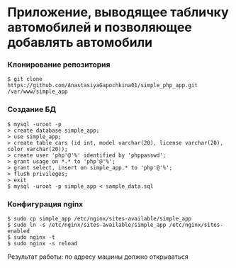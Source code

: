 # Приложение, выводящее табличку автомобилей и позволяющее добавлять автомобили
### Клонирование репозитория
```
$ git clone https://github.com/AnastasiyaGapochkina01/simple_php_app.git /var/www/simple_app
```
### Создание БД
```
$ mysql -uroot -p
> create database simple_app;
> use simple_app;
> create table cars (id int, model varchar(20), license varchar(20), color varchar(20));
> create user 'php'@'%' identified by 'phppasswd';
> grant usage on *.* to 'php'@'%';
> grant select, insert on simple_app.* to 'php'@'%';
> flush privileges;
> exit
$ mysql -uroot -p simple_app < sample_data.sql
```
### Конфигурация nginx
```
$ sudo cp simple_app /etc/nginx/sites-available/simple_app
$ sudo ln -s /etc/nginx/sites-available/simple_app /etc/nginx/sites-enabled
$ sudo nginx -t
$ sudo nginx -s reload
```
Результат работы:
по адресу машины должно открываться

